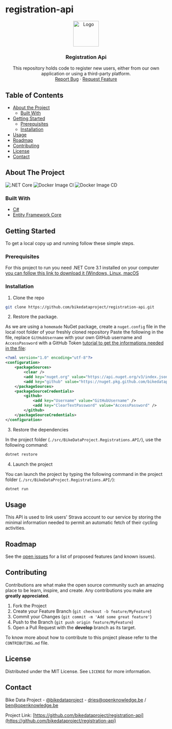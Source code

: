 # registration-api

<p align="center">
  <a href="https://github.com/bikedataproject/registration-api">
    <img src="https://avatars3.githubusercontent.com/u/64870976?s=200&v=4" alt="Logo" width="80" height="80">
  </a>

  <h3 align="center">Registration Api</h3>

  <p align="center">
    This repository holds code to register new users, either from our own application or using a third-party platform.
    <br />
    <a href="https://github.com/bikedataproject/registration-api/issues">Report Bug</a>
    ·
    <a href="https://github.com/bikedataproject/registration-api/issues">Request Feature</a>
  </p>
</p>

## Table of Contents

* [About the Project](#about-the-project)
  * [Built With](#built-with)
* [Getting Started](#getting-started)
  * [Prerequisites](#prerequisites)
  * [Installation](#installation)
* [Usage](#usage)
* [Roadmap](#roadmap)
* [Contributing](#contributing)
* [License](#license)
* [Contact](#contact)

## About The Project

![.NET Core](https://github.com/bikedataproject/registration-api/workflows/.NET%20Core/badge.svg)
![Docker Image CI](https://github.com/bikedataproject/registration-api/workflows/Docker%20Image%20CI%20Build/badge.svg)
![Docker Image CD](https://github.com/bikedataproject/registration-api/workflows/Docker%20Image%20Staging%20CD/badge.svg)

### Built With

* [C#](https://docs.microsoft.com/en-us/dotnet/csharp/programming-guide/)
* [Entity Framework Core](https://docs.microsoft.com/en-us/ef/core/)

## Getting Started

To get a local copy up and running follow these simple steps.

### Prerequisites

For this project to run you need .NET Core 3.1 installed on your computer [you can follow this link to download it (Windows, Linux, macOS](https://dotnet.microsoft.com/download/dotnet-core/3.1)

### Installation
 
1. Clone the repo
```sh
git clone https://github.com/bikedataproject/registration-api.git
```
2. Restore the package.

As we are using a `homemade` NuGet package, create a `nuget.config` file in the local root folder of your freshly cloned repository
Paste the following in the file, replace `GitHubUsername` with your own GitHub username and `AccessPassword` with a GitHub Token [tutorial to get the informations needed in the file](https://docs.github.com/en/packages/using-github-packages-with-your-projects-ecosystem/configuring-dotnet-cli-for-use-with-github-packages):
```xml
<?xml version="1.0" encoding="utf-8"?>
<configuration>
    <packageSources>
        <clear />
        <add key="nuget.org" value="https://api.nuget.org/v3/index.json" protocolVersion="3" />
        <add key="github" value="https://nuget.pkg.github.com/bikedataproject/index.json" />
    </packageSources>
    <packageSourceCredentials>
        <github>
            <add key="Username" value="GitHubUsername" />
            <add key="ClearTextPassword" value="AccessPassword" />
        </github>
    </packageSourceCredentials>
</configuration>
```
3. Restore the dependencies

In the project folder (`./src/BikeDataProject.Registrations.API/`), use the following command:
```sh
dotnet restore
```
4. Launch the project

You can launch the project by typing the following command in the project folder (`./src/BikeDataProject.Registrations.API/`): 
```sh
dotnet run
```

## Usage
This API is used to link users' Strava account to our service by storing the minimal information needed to permit an automatic fetch of their cycling activities.

## Roadmap

See the [open issues](https://github.com/bikedataproject/registration-api/issues) for a list of proposed features (and known issues).

## Contributing

Contributions are what make the open source community such an amazing place to be learn, inspire, and create. Any contributions you make are **greatly appreciated**.

1. Fork the Project
2. Create your Feature Branch (`git checkout -b feature/MyFeature`)
3. Commit your Changes (`git commit -m 'Add some great feature'`)
4. Push to the Branch (`git push origin feature/MyFeature`)
5. Open a Pull Request with the **develop** branch as its target.

To know more about how to contribute to this project please refer to the `CONTRIBUTING.md` file.

## License

Distributed under the MIT License. See `LICENSE` for more information.

## Contact

Bike Data Project - [@bikedataproject](https://twitter.com/bikedataproject) - dries@openknowledge.be / ben@openknowledge.be

Project Link: [https://github.com/bikedataproject/registration-api](https://github.com/bikedataproject/registration-api)
